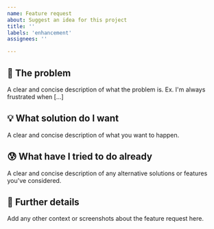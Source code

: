 ```yaml
---
name: Feature request
about: Suggest an idea for this project
title: ''
labels: 'enhancement'
assignees: ''

---
```


## 🧐 The problem

A clear and concise description of what the problem is. Ex. I'm always frustrated when [...]

## 💡 What solution do I want

A clear and concise description of what you want to happen.

## 😰 What have I tried to do already

A clear and concise description of any alternative solutions or features you've considered.

## 🍪 Further details

Add any other context or screenshots about the feature request here.